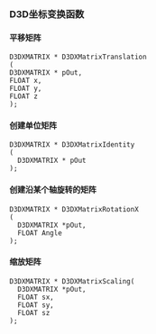 ### D3D坐标变换函数

#### 平移矩阵
~~~
D3DXMATRIX * D3DXMatrixTranslation
(
D3DXMATRIX * pOut,
FLOAT x,
FLOAT y,
FLOAT z
);
~~~
#### 创建单位矩阵
~~~
D3DXMATRIX * D3DXMatrixIdentity
(
  D3DXMATRIX * pOut
);
~~~
#### 创建沿某个轴旋转的矩阵
~~~
D3DXMATRIX * D3DXMatrixRotationX
(
  D3DXMATRIX *pOut,
  FLOAT Angle
);
~~~
#### 缩放矩阵
~~~
D3DXMATRIX * D3DXMatrixScaling(
  D3DXMATRIX *pOut,
  FLOAT sx,
  FLOAT sy,
  FLOAT sz
);
~~~

